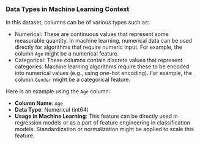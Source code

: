 ### Data Types in Machine Learning Context

In this dataset, columns can be of various types such as:
- Numerical: These are continuous values that represent some measurable quantity. In machine learning, numerical data can be used directly for algorithms that require numeric input. For example, the column `Age` might be a numerical feature.
- Categorical: These columns contain discrete values that represent categories. Machine learning algorithms require these to be encoded into numerical values (e.g., using one-hot encoding). For example, the column `Gender` might be a categorical feature.

Here is an example using the `Age` column:
- **Column Name**: `Age`
- **Data Type**: Numerical (int64)
- **Usage in Machine Learning**: This feature can be directly used in regression models or as a part of feature engineering in classification models. Standardization or normalization might be applied to scale this feature.

